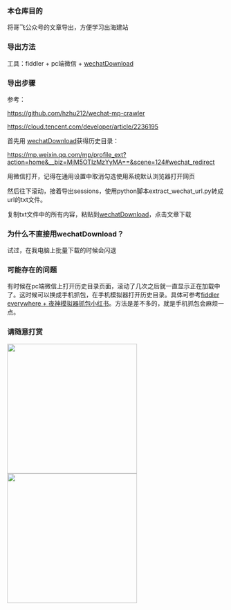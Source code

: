 ### 本仓库目的

将哥飞公众号的文章导出，方便学习出海建站

### 导出方法

工具：fiddler + pc端微信 + [wechatDownload](https://github.com/qiye45/wechatDownload)

### 导出步骤

参考：

https://github.com/hzhu212/wechat-mp-crawler

https://cloud.tencent.com/developer/article/2236195

首先用 [wechatDownload](https://github.com/qiye45/wechatDownload)获得历史目录：

https://mp.weixin.qq.com/mp/profile_ext?action=home&__biz=MjM5OTIzMzYyMA==&scene=124#wechat_redirect

用微信打开，记得在通用设置中取消勾选使用系统默认浏览器打开网页

然后往下滚动，接着导出sessions，使用python脚本extract_wechat_url.py转成url的txt文件。

复制txt文件中的所有内容，粘贴到[wechatDownload](https://github.com/qiye45/wechatDownload)，点击文章下载

### 为什么不直接用wechatDownload？

试过，在我电脑上批量下载的时候会闪退

### 可能存在的问题

有时候在pc端微信上打开历史目录页面，滚动了几次之后就一直显示正在加载中了。这时候可以换成手机抓包，在手机模拟器打开历史目录。具体可参考[fiddler everywhere + 夜神模拟器抓包小红书](https://juejin.cn/post/7186501682396659749)。方法是差不多的，就是手机抓包会麻烦一点。

### 请随意打赏

<img src="https://cdn.mundane.ink/202406292004494.jpg" width="300px" /><img src="https://cdn.mundane.ink/202406292004272.png" width="300px" />
